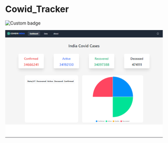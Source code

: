 # Cowid_Tracker

<img alt="Custom badge" src="https://img.shields.io/badge/By-Bhavesh-9cf">

<p align="center">
    <img alt="app" src="https://github.com/BhaveshKumar6/Cowid_Tracker/blob/main/cowid.PNG" width="600" />
</p>
